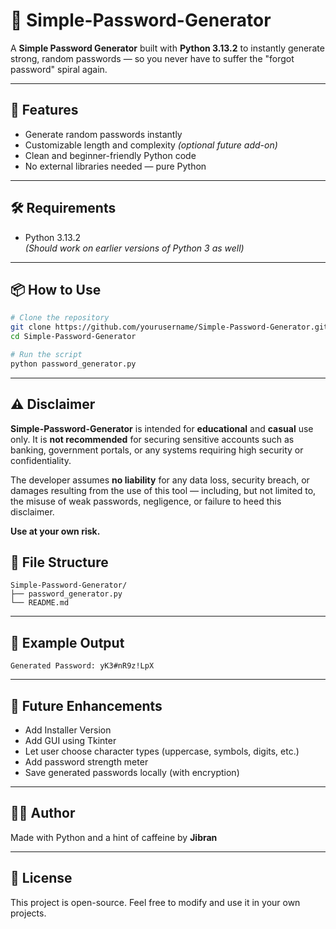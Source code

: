 # 🔐 Simple-Password-Generator

A **Simple Password Generator** built with **Python 3.13.2** to instantly generate strong, random passwords — so you never have to suffer the "forgot password" spiral again.

---

## 🚀 Features

- Generate random passwords instantly  
- Customizable length and complexity *(optional future add-on)*  
- Clean and beginner-friendly Python code  
- No external libraries needed — pure Python

---

## 🛠️ Requirements

- Python 3.13.2  
  *(Should work on earlier versions of Python 3 as well)*

---

## 📦 How to Use

```bash
# Clone the repository
git clone https://github.com/yourusername/Simple-Password-Generator.git
cd Simple-Password-Generator

# Run the script
python password_generator.py
```

---

## ⚠️ Disclaimer

**Simple-Password-Generator** is intended for **educational** and **casual** use only. It is **not recommended** for securing sensitive accounts such as banking, government portals, or any systems requiring high security or confidentiality.

The developer assumes **no liability** for any data loss, security breach, or damages resulting from the use of this tool — including, but not limited to, the misuse of weak passwords, negligence, or failure to heed this disclaimer.

**Use at your own risk.**

## 📁 File Structure

```
Simple-Password-Generator/
├── password_generator.py
└── README.md
```

---

## 🧠 Example Output

```
Generated Password: yK3#nR9z!LpX
```

---

## 🧪 Future Enhancements

- Add Installer Version
- Add GUI using Tkinter
- Let user choose character types (uppercase, symbols, digits, etc.)  
- Add password strength meter  
- Save generated passwords locally (with encryption)

---

## 🧑‍💻 Author

Made with Python and a hint of caffeine by **Jibran**

---

## 📄 License

This project is open-source. Feel free to modify and use it in your own projects.
```
